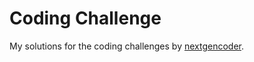# Coding Challenge

My solutions for the coding challenges by [nextgencoder](https://www.instagram.com/nextgencoder/).
